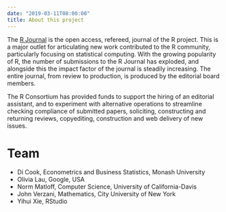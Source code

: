 ```yaml
---
date: "2019-03-11T08:00:00"
title: About this project
---
```


The [R Journal](https://journal.r-project.org) is the open access, refereed, journal of the R project. This is a major outlet for articulating new work contributed to the R community, particularly focusing on statistical computing. With the growing popularity of R, the number of submissions to the R Journal has exploded, and alongside this the impact factor of the journal is steadily increasing. The entire journal, from review to production, is produced by the editorial board members.

The R Consortium has provided funds to support the hiring of an editorial assistant, and to experiment with alternative operations to streamline checking compliance of submitted papers, soliciting, constructing and returning reviews, copyediting, construction and web delivery of new issues. 

# Team

- Di Cook, Econometrics and Business Statistics, Monash University
- Olivia Lau, Google, USA
- Norm Matloff, Computer Science, University of California-Davis
- John Verzani, Mathematics, City University of New York
- Yihui Xie, RStudio
